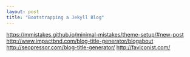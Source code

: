 ```yaml
---
layout: post
title: "Bootstrapping a Jekyll Blog"
---
```

https://mmistakes.github.io/minimal-mistakes/theme-setup/#new-post
http://www.impactbnd.com/blog-title-generator/blogabout
http://seopressor.com/blog-title-generator/
http://faviconist.com/
